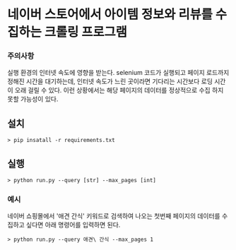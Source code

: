 # 네이버 스토어에서 아이템 정보와 리뷰를 수집하는 크롤링 프로그램

### 주의사항
실행 환경의 인터넷 속도에 영향을 받는다. 
selenium 코드가 실행되고 페이지 로드까지 정해진 시간을 대기하는데, 인터넷 속도가 느린 곳이라면 기다리는 시간보다 로딩 시간이 오래 걸릴 수 있다. 
이런 상황에서는 해당 페이지의 데이터를 정상적으로 수집 하지 못할 가능성이 있다. 


## 설치
```
> pip insatall -r requirements.txt
```

## 실행
```
> python run.py --query [str] --max_pages [int]
```

### 예시
네이버 쇼핑몰에서 '애견 간식' 키워드로 검색하여 나오는 첫번째 페이지의 데이터를 수집하고 싶다면 아래 명령어를 입력하면 된다.
```
> python run.py --query 애견\ 간식 --max_pages 1
```